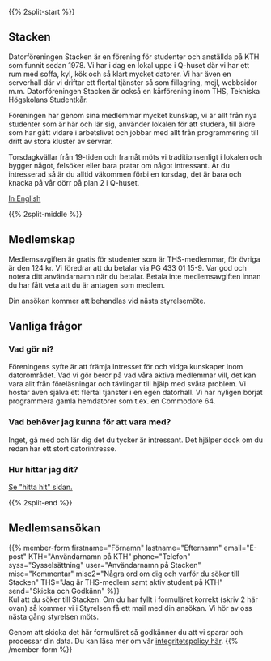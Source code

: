 <!-- 
.. title: Bli medlem
.. slug: member
.. description:
-->

{{% 2split-start %}}

## Stacken
Datorföreningen Stacken är en förening för studenter och anställda
på KTH som funnit sedan 1978. Vi har i dag en lokal uppe i Q-huset
där vi har ett rum med soffa, kyl, kök och så klart mycket datorer.
Vi har även en serverhall där vi driftar ett flertal tjänster så som
fillagring, mejl, webbsidor m.m. Datorföreningen Stacken är också
en kårförening inom THS, Tekniska Högskolans Studentkår.

Föreningen har genom sina medlemmar mycket kunskap, vi är allt från
nya studenter som är här och lär sig, använder lokalen för att
studera, till äldre som har gått vidare i arbetslivet och jobbar med
allt från programmering till drift av stora kluster av servrar.

Torsdagkvällar från 19-tiden och framåt möts vi traditionsenligt i
lokalen och bygger något, felsöker eller bara pratar om något
intressant. Är du intresserad så är du alltid väkommen förbi en
torsdag, det är bara och knacka på vår dörr på plan 2 i Q-huset.

[In English](/en/member/)

{{% 2split-middle %}}

## Medlemskap

Medlemsavgiften är gratis för studenter som är THS-medlemmar, för
övriga är den 124 kr. Vi föredrar att du betalar via PG 433 01
15-9. Var god och notera ditt användarnamn när du betalar. Betala
inte medlemsavgiften innan du har fått veta att du är antagen som
medlem.

Din ansökan kommer att behandlas vid nästa styrelsemöte.

## Vanliga frågor

### Vad gör ni?
Föreningens syfte är att främja intresset för och vidga kunskaper inom
datorområdet. Vad vi gör beror på vad våra aktiva medlemmar vill, det
kan vara allt från föreläsningar och tävlingar till hjälp med svåra
problem. Vi hostar även själva ett flertal tjänster i en egen
datorhall. Vi har nyligen börjat programmera gamla hemdatorer som
t.ex. en Commodore 64.

### Vad behöver jag kunna för att vara med?
Inget, gå med och lär dig det du tycker är intressant. Det hjälper dock om du redan har ett stort datorintresse.

### Hur hittar jag dit?
[Se "hitta hit" sidan.](/find/)

{{% 2split-end %}}

## Medlemsansökan

{{% member-form
firstname="Förnamn"
lastname="Efternamn"
email="E-post"
KTH="Användarnamn på KTH"
phone="Telefon"
syss="Sysselsättning"
user="Användarnamn på Stacken"
misc="Kommentar"
misc2="Några ord om dig och varför du söker till Stacken"
THS="Jag är THS-medlem samt aktiv student på KTH"
send="Skicka och Godkänn"
%}}
<br>
Kul att du söker till Stacken. Om du har fyllt i formuläret korrekt (skriv 2 här ovan)
så kommer vi i Styrelsen få ett mail med din ansökan. Vi hör av oss nästa gång
styrelsen möts.

Genom att skicka det här formuläret så godkänner du att vi sparar och processar din data. Du kan läsa mer om vår <a href="/club/integritetspolicy/">integritetspolicy här</a>.
{{% /member-form %}}
